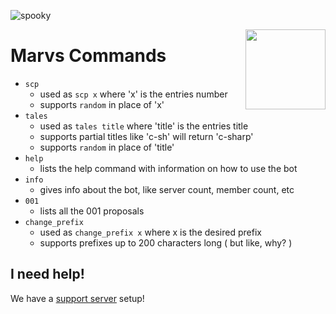 ![spooky](https://img.shields.io/badge/terrifyingly-spooky-orange.svg)

<img src="https://cdn.discordapp.com/avatars/538173713162567690/07187402dab82f0fd34348a0a5202ecc.png"  height="128" align="right"/>

# Marvs Commands
* `scp`
  - used as `scp x` where 'x' is the entries number
  - supports `random` in place of 'x'
* `tales`
  - used as `tales title` where 'title' is the entries title
  - supports partial titles like 'c-sh' will return 'c-sharp'
  - supports `random` in place of 'title'
* `help`
  - lists the help command with information on how to use the bot
* `info`
  - gives info about the bot, like server count, member count, etc
* `001`
  - lists all the 001 proposals
* `change_prefix`
  - used as `change_prefix x` where x is the desired prefix
  - supports prefixes up to 200 characters long ( but like, why? )


## I need help!
We have a [support server](https://discord.gg/NEXPCJz) setup!  
